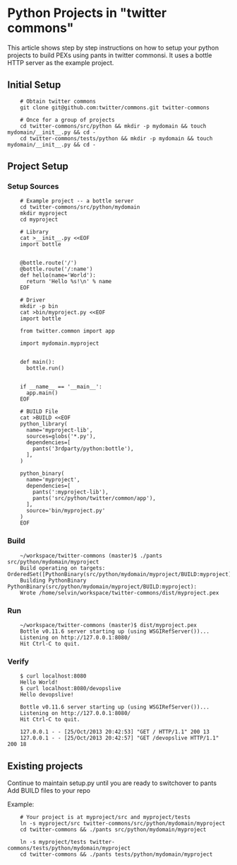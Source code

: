 # Python Projects in "twitter commons"

This article shows step by step instructions on how to setup your python projects to build PEXs using pants in twitter commonsi. It uses a bottle HTTP server as the example project.

## Initial Setup

        # Obtain twitter commons
        git clone git@github.com:twitter/commons.git twitter-commons
        
        # Once for a group of projects
        cd twitter-commons/src/python && mkdir -p mydomain && touch mydomain/__init__.py && cd -
        cd twitter-commons/tests/python && mkdir -p mydomain && touch mydomain/__init__.py && cd -

## Project Setup

### Setup Sources

        # Example project -- a bottle server
        cd twitter-commons/src/python/mydomain
        mkdir myproject
        cd myproject

        # Library
        cat >__init__.py <<EOF
        import bottle


        @bottle.route('/')
        @bottle.route('/:name')
        def hello(name='World'):
          return 'Hello %s!\n' % name
        EOF

        # Driver
        mkdir -p bin
        cat >bin/myproject.py <<EOF
        import bottle

        from twitter.common import app

        import mydomain.myproject


        def main():
          bottle.run()


        if __name__ == '__main__':
          app.main()
        EOF

        # BUILD File
        cat >BUILD <<EOF
        python_library(
          name='myproject-lib',
          sources=globs('*.py'),
          dependencies=[
            pants('3rdparty/python:bottle'),
          ],
        )

        python_binary(
          name='myproject',
          dependencies=[
            pants(':myproject-lib'),
            pants('src/python/twitter/common/app'),
          ],
          source='bin/myproject.py'
        )
        EOF

### Build

        ~/workspace/twitter-commons (master)$ ./pants src/python/mydomain/myproject
        Build operating on targets: OrderedSet([PythonBinary(src/python/mydomain/myproject/BUILD:myproject)])
        Building PythonBinary PythonBinary(src/python/mydomain/myproject/BUILD:myproject):
        Wrote /home/selvin/workspace/twitter-commons/dist/myproject.pex

### Run

        ~/workspace/twitter-commons (master)$ dist/myproject.pex 
        Bottle v0.11.6 server starting up (using WSGIRefServer())...
        Listening on http://127.0.0.1:8080/
        Hit Ctrl-C to quit.

### Verify

        $ curl localhost:8080
        Hello World!
        $ curl localhost:8080/devopslive
        Hello devopslive!

        Bottle v0.11.6 server starting up (using WSGIRefServer())...
        Listening on http://127.0.0.1:8080/
        Hit Ctrl-C to quit.

        127.0.0.1 - - [25/Oct/2013 20:42:53] "GET / HTTP/1.1" 200 13
        127.0.0.1 - - [25/Oct/2013 20:42:57] "GET /devopslive HTTP/1.1" 200 18

## Existing projects

Continue to maintain setup.py until you are ready to switchover to pants
Add BUILD files to your repo

Example:

        # Your project is at myproject/src and myproject/tests
        ln -s myproject/src twitter-commons/src/python/mydomain/myproject
        cd twitter-commons && ./pants src/python/mydomain/myproject
        
        ln -s myproject/tests twitter-commons/tests/python/mydomain/myproject
        cd twitter-commons && ./pants tests/python/mydomain/myproject
